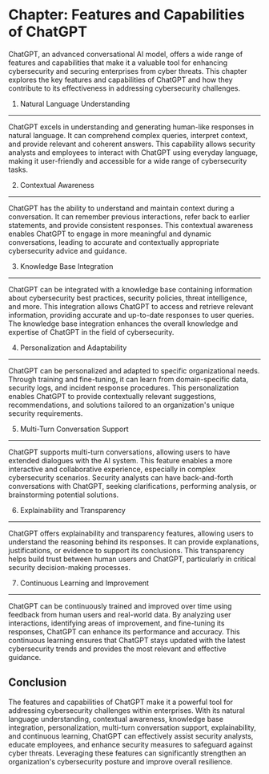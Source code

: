 Chapter: Features and Capabilities of ChatGPT
=============================================

ChatGPT, an advanced conversational AI model, offers a wide range of features and capabilities that make it a valuable tool for enhancing cybersecurity and securing enterprises from cyber threats. This chapter explores the key features and capabilities of ChatGPT and how they contribute to its effectiveness in addressing cybersecurity challenges.

1. Natural Language Understanding
---------------------------------

ChatGPT excels in understanding and generating human-like responses in natural language. It can comprehend complex queries, interpret context, and provide relevant and coherent answers. This capability allows security analysts and employees to interact with ChatGPT using everyday language, making it user-friendly and accessible for a wide range of cybersecurity tasks.

2. Contextual Awareness
-----------------------

ChatGPT has the ability to understand and maintain context during a conversation. It can remember previous interactions, refer back to earlier statements, and provide consistent responses. This contextual awareness enables ChatGPT to engage in more meaningful and dynamic conversations, leading to accurate and contextually appropriate cybersecurity advice and guidance.

3. Knowledge Base Integration
-----------------------------

ChatGPT can be integrated with a knowledge base containing information about cybersecurity best practices, security policies, threat intelligence, and more. This integration allows ChatGPT to access and retrieve relevant information, providing accurate and up-to-date responses to user queries. The knowledge base integration enhances the overall knowledge and expertise of ChatGPT in the field of cybersecurity.

4. Personalization and Adaptability
-----------------------------------

ChatGPT can be personalized and adapted to specific organizational needs. Through training and fine-tuning, it can learn from domain-specific data, security logs, and incident response procedures. This personalization enables ChatGPT to provide contextually relevant suggestions, recommendations, and solutions tailored to an organization's unique security requirements.

5. Multi-Turn Conversation Support
----------------------------------

ChatGPT supports multi-turn conversations, allowing users to have extended dialogues with the AI system. This feature enables a more interactive and collaborative experience, especially in complex cybersecurity scenarios. Security analysts can have back-and-forth conversations with ChatGPT, seeking clarifications, performing analysis, or brainstorming potential solutions.

6. Explainability and Transparency
----------------------------------

ChatGPT offers explainability and transparency features, allowing users to understand the reasoning behind its responses. It can provide explanations, justifications, or evidence to support its conclusions. This transparency helps build trust between human users and ChatGPT, particularly in critical security decision-making processes.

7. Continuous Learning and Improvement
--------------------------------------

ChatGPT can be continuously trained and improved over time using feedback from human users and real-world data. By analyzing user interactions, identifying areas of improvement, and fine-tuning its responses, ChatGPT can enhance its performance and accuracy. This continuous learning ensures that ChatGPT stays updated with the latest cybersecurity trends and provides the most relevant and effective guidance.

Conclusion
----------

The features and capabilities of ChatGPT make it a powerful tool for addressing cybersecurity challenges within enterprises. With its natural language understanding, contextual awareness, knowledge base integration, personalization, multi-turn conversation support, explainability, and continuous learning, ChatGPT can effectively assist security analysts, educate employees, and enhance security measures to safeguard against cyber threats. Leveraging these features can significantly strengthen an organization's cybersecurity posture and improve overall resilience.
